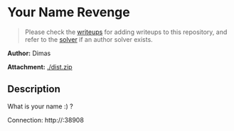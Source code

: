 # Your Name Revenge

> Please check the [writeups](./writeups/) for adding writeups to this repository, and refer to the [solver](./solver/) if an author solver exists.

**Author:** Dimas

**Attachment:** [./dist.zip](./dist.zip)


## Description
What is your name :) ?

Connection: http://:38908